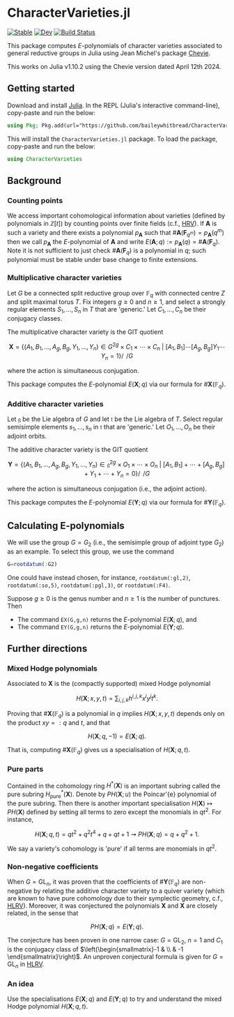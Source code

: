 # CharacterVarieties.jl

[![Stable](https://img.shields.io/badge/docs-stable-blue.svg)](https://baileywhitbread.github.io/CharacterVarieties.jl/stable/)
[![Dev](https://img.shields.io/badge/docs-dev-blue.svg)](https://baileywhitbread.github.io/CharacterVarieties.jl/dev/)
[![Build Status](https://github.com/baileywhitbread/CharacterVarieties.jl/actions/workflows/CI.yml/badge.svg?branch=master)](https://github.com/baileywhitbread/CharacterVarieties.jl/actions/workflows/CI.yml?query=branch%3Amaster)


This package computes $E$-polynomials of character varieties associated to general reductive groups in Julia using Jean Michel's package [Chevie](https://github.com/jmichel7/Chevie.jl). 

This works on Julia v1.10.2 using the Chevie version dated April 12th 2024. 

## Getting started
Download and install [Julia](https://julialang.org/downloads/). In the REPL (Julia's interactive command-line), copy-paste and run the below:

```julia
using Pkg; Pkg.add(url="https://github.com/baileywhitbread/CharacterVarieties.jl")
```

This will install the `CharacterVarieties.jl` package. To load the package, copy-paste and run the below:

```julia
using CharacterVarieties
```




## Background
### Counting points
We access important cohomological information about varieties (defined by polynomials in $\mathbb{Z}[t]$) by counting points over finite fields (c.f., [HRV](https://link.springer.com/article/10.1007/s00222-008-0142-x)). If $\mathbf{A}$ is such a variety and there exists a polynomial $p_\mathbf{A}$ such that $`\#\mathbf{A}(\mathbf{F}_{q^m})=p_\mathbf{A}(q^m)`$ then we call $p_\mathbf{A}$ the $E$-polynomial of $\mathbf{A}$ and write $`E(\mathbf{A};q):=p_\mathbf{A}(q)=\#\mathbf{A}(\mathbf{F}_q)`$. Note it is not sufficient to just check $`\#\mathbf{A}(\mathbf{F}_{q})`$ is a polynomial in $q$; such polynomial must be stable under base change to finite extensions.

### Multiplicative character varieties
Let $G$ be a connected split reductive group over $\mathbb{F}_q$ with connected centre $Z$ and split maximal torus $T$. Fix integers $g\geq 0$ and $n\geq 1$, and select a strongly regular elements $S_1,\ldots,S_n$ in $T$ that are 'generic.' Let $C_1,\ldots,C_n$ be their conjugacy classes. 

The multiplicative character variety is the GIT quotient
```math
\mathbf{X} = \bigg\{(A_1,B_1,\ldots,A_g,B_g,Y_1,\ldots,Y_n)\in G^{2g}\times C_1\times \cdots\times C_n\ \bigg|\ [A_1,B_1]\cdots[A_g,B_g]Y_1\cdots Y_n = 1\bigg\}\bigg/\!\!\!\!\!\bigg/G
```
where the action is simultaneous conjugation. 

This package computes the $E$-polynomial $E(\mathbf{X};q)$ via our formula for $`\#\mathbf{X}(\mathbb{F}_q)`$.  

### Additive character varieties
Let $\mathfrak{g}$ be the Lie algebra of $G$ and let $\mathfrak{t}$ be the Lie algebra of $T$. Select regular semisimple elements $s_1,\ldots,s_n$ in $\mathfrak{t}$ that are 'generic.' Let $O_1,\ldots,O_n$ be their adjoint orbits. 

The additive character variety is the GIT quotient
```math
\mathbf{Y} = \bigg\{(A_1,B_1,\ldots,A_g,B_g,Y_1,\ldots,Y_n)\in \mathfrak{g}^{2g}\times O_1\times \cdots\times O_n\ \bigg|\ [A_1,B_1]+\cdots+[A_g,B_g] + Y_1+ \cdots + Y_n = 0\bigg\}\bigg/\!\!\!\!\!\bigg/G
```
where the action is simultaneous conjugation (i.e., the adjoint action). 

This package computes the $E$-polynomial $E(\mathbf{Y};q)$ via our formula for $`\#\mathbf{Y}(\mathbb{F}_q)`$.  


## Calculating E-polynomials
We will use the group $G=G_2$ (i.e., the semisimple group of adjoint type $G_2$) as an example. To select this group, we use the command
```julia
G=rootdatum(:G2)
```
One could have instead chosen, for instance, `rootdatum(:gl,2)`, `rootdatum(:so,5)`, `rootdatum(:pgl,3)`, or `rootdatum(:F4)`.

Suppose $g\geq 0$ is the genus number and $n\geq 1$ is the number of punctures. Then
- The command `EX(G,g,n)` returns the $E$-polynomial $E(\mathbf{X};q)$, and
- The command `EY(G,g,n)` returns the $E$-polynomial $E(\mathbf{Y};q)$.




## Further directions

### Mixed Hodge polynomials
Associated to $\mathbf{X}$ is the (compactly supported) mixed Hodge polynomial
```math
H(\mathbf{X};x,y,t) = \sum_{i,j,k} h^{i,j,k} x^i y^j t^k.
```
Proving that $`\#\mathbf{X}(\mathbb{F}_q)`$ is a polynomial in $q$ implies $H(\mathbf{X};x,y,t)$ depends only on the product $xy=:q$ and $t$, and that
```math
H(\mathbf{X};q,-1) = E(\mathbf{X};q).
```
That is, computing $`\#\mathbf{X}(\mathbb{F}_q)`$ gives us a specialisation of $H(\mathbf{X};q,t)$. 

### Pure parts
Contained in the cohomology ring $H^\ast(\mathbf{X})$ is an important subring called the pure subring $H^\ast_\mathrm{pure}(\mathbf{X})$. Denote by $PH(\mathbf{X};u)$ the Poincar\'{e} polynomial of the pure subring. Then there is another important specialisation $H(\mathbf{X})\mapsto PH(\mathbf{X})$ defined by setting all terms to zero except the monomials in $qt^2$. For instance, 
```math
H(\mathbf{X};q,t)=qt^2 + q^2t^4 + q + qt + 1 \rightsquigarrow PH(\mathbf{X};q)=q+q^2+1.
```
We say a variety's cohomology is 'pure' if all terms are monomials in $qt^2$. 

### Non-negative coefficients
When $G=\mathrm{GL}_n$, it was proven that the coefficients of $`\#\mathbf{Y}(\mathbb{F}_q)`$ are non-negative by relating the additive character variety to a quiver variety (which are known to have pure cohomology due to their symplectic geometry, c.f., [HLRV](https://projecteuclid.org/journals/duke-mathematical-journal/volume-160/issue-2/Arithmetic-harmonic-analysis-on-character-and-quiver-varieties/10.1215/00127094-1444258.full)). Moreover, it was conjectured the polynomials $\mathbf{X}$ and $\mathbf{X}$ are closely related, in the sense that

```math
PH(\mathbf{X};q) = E(\mathbf{Y};q).
```

The conjecture has been proven in one narrow case: $G=\mathrm{GL}_2$, $n=1$ and $C_1$ is the conjugacy class of $`\left(\begin{smallmatrix}-1 & \\ & -1 \end{smallmatrix}\right)`$. An unproven conjectural formula is given for $G=\mathrm{GL}_n$ in [HLRV](https://projecteuclid.org/journals/duke-mathematical-journal/volume-160/issue-2/Arithmetic-harmonic-analysis-on-character-and-quiver-varieties/10.1215/00127094-1444258.full). 


### An idea
Use the specialisations $E(\mathbf{X};q)$ and $E(\mathbf{Y};q)$ to try and understand the mixed Hodge polynomial $H(\mathbf{X};q,t)$.